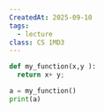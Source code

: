 ```yaml
---
CreatedAt: 2025-09-10
tags:
  - lecture
class: CS 1MD3
---
```

```python
def my_function(x,y ):
  return x+ y;

a = my_function()
print(a)
```